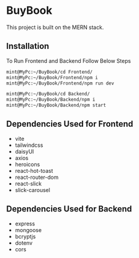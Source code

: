 # BuyBook
This project is built on the MERN stack.

## Installation

To Run Frontend and Backend Follow Below Steps

```bash
mint@MyPc:~/BuyBook/cd Frontend/
mint@MyPc:~/BuyBook/Frontend/npm i 
mint@MyPc:~/BuyBook/Frontend/npm run dev
```

```bash
mint@MyPc:~/BuyBook/cd Backend/
mint@MyPc:~/BuyBook/Backend/npm i 
mint@MyPc:~/BuyBook/Backend/npm start
```



## Dependencies Used for Frontend

- vite
- tailwindcss
- daisyUI
- axios
- heroicons
- react-hot-toast
- react-router-dom
- react-slick
- slick-carousel

## Dependencies Used for Backend

- express
- mongoose
- bcryptjs
- dotenv
- cors


